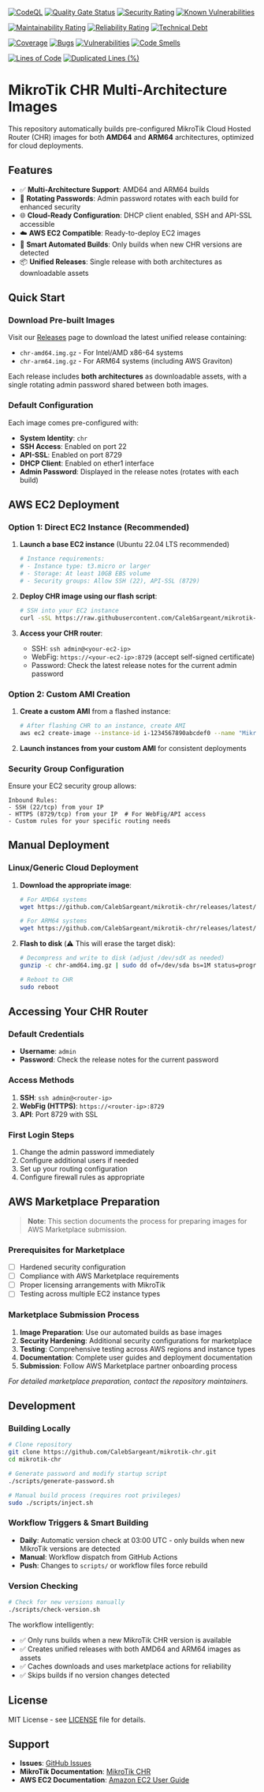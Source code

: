 <!-- Quality & Security Overview -->
[![CodeQL](https://github.com/CalebSargeant/mikrotik-chr/actions/workflows/github-code-scanning/codeql/badge.svg)](https://github.com/CalebSargeant/mikrotik-chr/actions/workflows/github-code-scanning/codeql)
[![Quality Gate Status](https://sonarcloud.io/api/project_badges/measure?project=CalebSargeant_mikrotik-chr&metric=alert_status)](https://sonarcloud.io/summary/new_code?id=CalebSargeant_mikrotik-chr)
[![Security Rating](https://sonarcloud.io/api/project_badges/measure?project=CalebSargeant_mikrotik-chr&metric=security_rating&token=ebfb6b12c8469925ada2be9a1af34b9679e55d40)](https://sonarcloud.io/summary/new_code?id=CalebSargeant_mikrotik-chr)
[![Known Vulnerabilities](https://snyk.io/test/github/calebsargeant/reusable-workflows/badge.svg)](https://snyk.io/test/github/calebsargeant/reusable-workflows)

<!-- Code Quality & Maintainability -->
[![Maintainability Rating](https://sonarcloud.io/api/project_badges/measure?project=CalebSargeant_mikrotik-chr&metric=sqale_rating&token=ebfb6b12c8469925ada2be9a1af34b9679e55d40)](https://sonarcloud.io/summary/new_code?id=CalebSargeant_mikrotik-chr)
[![Reliability Rating](https://sonarcloud.io/api/project_badges/measure?project=CalebSargeant_mikrotik-chr&metric=reliability_rating&token=ebfb6b12c8469925ada2be9a1af34b9679e55d40)](https://sonarcloud.io/summary/new_code?id=CalebSargeant_mikrotik-chr)
[![Technical Debt](https://sonarcloud.io/api/project_badges/measure?project=CalebSargeant_mikrotik-chr&metric=sqale_index&token=ebfb6b12c8469925ada2be9a1af34b9679e55d40)](https://sonarcloud.io/summary/new_code?id=CalebSargeant_mikrotik-chr)

<!-- Code Metrics -->
[![Coverage](https://sonarcloud.io/api/project_badges/measure?project=CalebSargeant_mikrotik-chr&metric=coverage&token=ebfb6b12c8469925ada2be9a1af34b9679e55d40)](https://sonarcloud.io/summary/new_code?id=CalebSargeant_mikrotik-chr)
[![Bugs](https://sonarcloud.io/api/project_badges/measure?project=CalebSargeant_mikrotik-chr&metric=bugs&token=ebfb6b12c8469925ada2be9a1af34b9679e55d40)](https://sonarcloud.io/summary/new_code?id=CalebSargeant_mikrotik-chr)
[![Vulnerabilities](https://sonarcloud.io/api/project_badges/measure?project=CalebSargeant_mikrotik-chr&metric=vulnerabilities&token=ebfb6b12c8469925ada2be9a1af34b9679e55d40)](https://sonarcloud.io/summary/new_code?id=CalebSargeant_mikrotik-chr)
[![Code Smells](https://sonarcloud.io/api/project_badges/measure?project=CalebSargeant_mikrotik-chr&metric=code_smells&token=ebfb6b12c8469925ada2be9a1af34b9679e55d40)](https://sonarcloud.io/summary/new_code?id=CalebSargeant_mikrotik-chr)

<!-- Project Stats -->
[![Lines of Code](https://sonarcloud.io/api/project_badges/measure?project=CalebSargeant_mikrotik-chr&metric=ncloc&token=ebfb6b12c8469925ada2be9a1af34b9679e55d40)](https://sonarcloud.io/summary/new_code?id=CalebSargeant_mikrotik-chr)
[![Duplicated Lines (%)](https://sonarcloud.io/api/project_badges/measure?project=CalebSargeant_mikrotik-chr&metric=duplicated_lines_density&token=ebfb6b12c8469925ada2be9a1af34b9679e55d40)](https://sonarcloud.io/summary/new_code?id=CalebSargeant_mikrotik-chr)

# MikroTik CHR Multi-Architecture Images

This repository automatically builds pre-configured MikroTik Cloud Hosted Router (CHR) images for both **AMD64** and **ARM64** architectures, optimized for cloud deployments.

## Features

- ✅ **Multi-Architecture Support**: AMD64 and ARM64 builds
- 🔄 **Rotating Passwords**: Admin password rotates with each build for enhanced security
- 🌐 **Cloud-Ready Configuration**: DHCP client enabled, SSH and API-SSL accessible
- ☁️ **AWS EC2 Compatible**: Ready-to-deploy EC2 images
- 🚀 **Smart Automated Builds**: Only builds when new CHR versions are detected
- 📦 **Unified Releases**: Single release with both architectures as downloadable assets

## Quick Start

### Download Pre-built Images

Visit our [Releases](https://github.com/CalebSargeant/mikrotik-chr/releases) page to download the latest unified release containing:
- `chr-amd64.img.gz` - For Intel/AMD x86-64 systems
- `chr-arm64.img.gz` - For ARM64 systems (including AWS Graviton)

Each release includes **both architectures** as downloadable assets, with a single rotating admin password shared between both images.

### Default Configuration

Each image comes pre-configured with:
- **System Identity**: `chr`
- **SSH Access**: Enabled on port 22
- **API-SSL**: Enabled on port 8729
- **DHCP Client**: Enabled on ether1 interface
- **Admin Password**: Displayed in the release notes (rotates with each build)

## AWS EC2 Deployment

### Option 1: Direct EC2 Instance (Recommended)

1. **Launch a base EC2 instance** (Ubuntu 22.04 LTS recommended)
   ```bash
   # Instance requirements:
   # - Instance type: t3.micro or larger
   # - Storage: At least 10GB EBS volume
   # - Security groups: Allow SSH (22), API-SSL (8729)
   ```

2. **Deploy CHR image using our flash script**:
   ```bash
   # SSH into your EC2 instance
   curl -sSL https://raw.githubusercontent.com/CalebSargeant/mikrotik-chr/main/scripts/flash.sh | sudo bash
   ```

3. **Access your CHR router**:
   - SSH: `ssh admin@<your-ec2-ip>`
   - WebFig: `https://<your-ec2-ip>:8729` (accept self-signed certificate)
   - Password: Check the latest release notes for the current admin password

### Option 2: Custom AMI Creation

1. **Create a custom AMI** from a flashed instance:
   ```bash
   # After flashing CHR to an instance, create AMI
   aws ec2 create-image --instance-id i-1234567890abcdef0 --name "MikroTik-CHR-$(date +%Y%m%d)"
   ```

2. **Launch instances from your custom AMI** for consistent deployments

### Security Group Configuration

Ensure your EC2 security group allows:
```
Inbound Rules:
- SSH (22/tcp) from your IP
- HTTPS (8729/tcp) from your IP  # For WebFig/API access
- Custom rules for your specific routing needs
```

## Manual Deployment

### Linux/Generic Cloud Deployment

1. **Download the appropriate image**:
   ```bash
   # For AMD64 systems
   wget https://github.com/CalebSargeant/mikrotik-chr/releases/latest/download/chr-amd64.img.gz
   
   # For ARM64 systems  
   wget https://github.com/CalebSargeant/mikrotik-chr/releases/latest/download/chr-arm64.img.gz
   ```

2. **Flash to disk** (⚠️ This will erase the target disk):
   ```bash
   # Decompress and write to disk (adjust /dev/sdX as needed)
   gunzip -c chr-amd64.img.gz | sudo dd of=/dev/sda bs=1M status=progress
   
   # Reboot to CHR
   sudo reboot
   ```

## Accessing Your CHR Router

### Default Credentials
- **Username**: `admin`  
- **Password**: Check the release notes for the current password

### Access Methods
1. **SSH**: `ssh admin@<router-ip>`
2. **WebFig (HTTPS)**: `https://<router-ip>:8729`
3. **API**: Port 8729 with SSL

### First Login Steps
1. Change the admin password immediately
2. Configure additional users if needed
3. Set up your routing configuration
4. Configure firewall rules as appropriate

## AWS Marketplace Preparation

> **Note**: This section documents the process for preparing images for AWS Marketplace submission.

### Prerequisites for Marketplace
- [ ] Hardened security configuration
- [ ] Compliance with AWS Marketplace requirements
- [ ] Proper licensing arrangements with MikroTik
- [ ] Testing across multiple EC2 instance types

### Marketplace Submission Process
1. **Image Preparation**: Use our automated builds as base images
2. **Security Hardening**: Additional security configurations for marketplace
3. **Testing**: Comprehensive testing across AWS regions and instance types
4. **Documentation**: Complete user guides and deployment documentation
5. **Submission**: Follow AWS Marketplace partner onboarding process

*For detailed marketplace preparation, contact the repository maintainers.*

## Development

### Building Locally

```bash
# Clone repository
git clone https://github.com/CalebSargeant/mikrotik-chr.git
cd mikrotik-chr

# Generate password and modify startup script
./scripts/generate-password.sh

# Manual build process (requires root privileges)
sudo ./scripts/inject.sh
```

### Workflow Triggers & Smart Building
- **Daily**: Automatic version check at 03:00 UTC - only builds when new MikroTik versions are detected
- **Manual**: Workflow dispatch from GitHub Actions
- **Push**: Changes to `scripts/` or workflow files force rebuild

### Version Checking
```bash
# Check for new versions manually
./scripts/check-version.sh
```

The workflow intelligently:
- ✅ Only runs builds when a new MikroTik CHR version is available
- ✅ Creates unified releases with both AMD64 and ARM64 images as assets
- ✅ Caches downloads and uses marketplace actions for reliability
- ✅ Skips builds if no version changes detected

## License

MIT License - see [LICENSE](LICENSE) file for details.

## Support

- **Issues**: [GitHub Issues](https://github.com/CalebSargeant/mikrotik-chr/issues)
- **MikroTik Documentation**: [MikroTik CHR](https://mikrotik.com/product/chr)
- **AWS EC2 Documentation**: [Amazon EC2 User Guide](https://docs.aws.amazon.com/ec2/)
